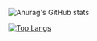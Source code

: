 ![Anurag's GitHub stats](https://github-readme-stats.vercel.app/api?username=krlmrr&theme=prussian&show_icons=true)

[![Top Langs](https://github-readme-stats.vercel.app/api/top-langs/?username=krlmrr&theme=prussian)](https://github.com/anuraghazra/github-readme-stats)
